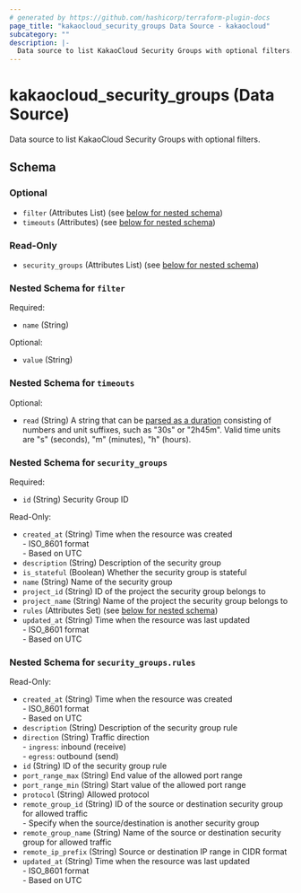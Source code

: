 ```yaml
---
# generated by https://github.com/hashicorp/terraform-plugin-docs
page_title: "kakaocloud_security_groups Data Source - kakaocloud"
subcategory: ""
description: |-
  Data source to list KakaoCloud Security Groups with optional filters.
---
```


# kakaocloud_security_groups (Data Source)

Data source to list KakaoCloud Security Groups with optional filters.



<!-- schema generated by tfplugindocs -->
## Schema

### Optional

- `filter` (Attributes List) (see [below for nested schema](#nestedatt--filter))
- `timeouts` (Attributes) (see [below for nested schema](#nestedatt--timeouts))

### Read-Only

- `security_groups` (Attributes List) (see [below for nested schema](#nestedatt--security_groups))

<a id="nestedatt--filter"></a>
### Nested Schema for `filter`

Required:

- `name` (String)

Optional:

- `value` (String)


<a id="nestedatt--timeouts"></a>
### Nested Schema for `timeouts`

Optional:

- `read` (String) A string that can be [parsed as a duration](https://pkg.go.dev/time#ParseDuration) consisting of numbers and unit suffixes, such as "30s" or "2h45m". Valid time units are "s" (seconds), "m" (minutes), "h" (hours).


<a id="nestedatt--security_groups"></a>
### Nested Schema for `security_groups`

Required:

- `id` (String) Security Group ID

Read-Only:

- `created_at` (String) Time when the resource was created <br/> - ISO_8601 format <br/> - Based on UTC
- `description` (String) Description of the security group
- `is_stateful` (Boolean) Whether the security group is stateful
- `name` (String) Name of the security group
- `project_id` (String) ID of the project the security group belongs to
- `project_name` (String) Name of the project the security group belongs to
- `rules` (Attributes Set) (see [below for nested schema](#nestedatt--security_groups--rules))
- `updated_at` (String) Time when the resource was last updated <br/> - ISO_8601 format <br/> - Based on UTC

<a id="nestedatt--security_groups--rules"></a>
### Nested Schema for `security_groups.rules`

Read-Only:

- `created_at` (String) Time when the resource was created <br/> - ISO_8601 format <br/> - Based on UTC
- `description` (String) Description of the security group rule
- `direction` (String) Traffic direction <br/> - `ingress`: inbound (receive) <br/> - `egress`: outbound (send)
- `id` (String) ID of the security group rule
- `port_range_max` (String) End value of the allowed port range
- `port_range_min` (String) Start value of the allowed port range
- `protocol` (String) Allowed protocol
- `remote_group_id` (String) ID of the source or destination security group for allowed traffic <br/> - Specify when the source/destination is another security group
- `remote_group_name` (String) Name of the source or destination security group for allowed traffic
- `remote_ip_prefix` (String) Source or destination IP range in CIDR format
- `updated_at` (String) Time when the resource was last updated <br/> - ISO_8601 format <br/> - Based on UTC
